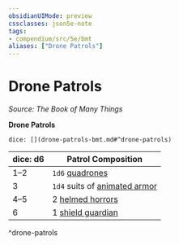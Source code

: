```yaml
---
obsidianUIMode: preview
cssclasses: json5e-note
tags:
- compendium/src/5e/bmt
aliases: ["Drone Patrols"]
---
```

# Drone Patrols
*Source: The Book of Many Things* 

**Drone Patrols**

`dice: [](drone-patrols-bmt.md#^drone-patrols)`

| dice: d6 | Patrol Composition |
|----------|--------------------|
| 1–2 | `1d6` [quadrones](/3-Mechanics/CLI/bestiary/construct/quadrone-detention-drone-bmt.md) |
| 3 | `1d4` suits of [animated armor](/3-Mechanics/CLI/bestiary/construct/animated-armor-detention-drone-bmt.md) |
| 4–5 | 2 [helmed horrors](/3-Mechanics/CLI/bestiary/construct/helmed-horror-detention-drone-bmt.md) |
| 6 | 1 [shield guardian](/3-Mechanics/CLI/bestiary/construct/advanced-detention-drone-bmt.md) |
^drone-patrols